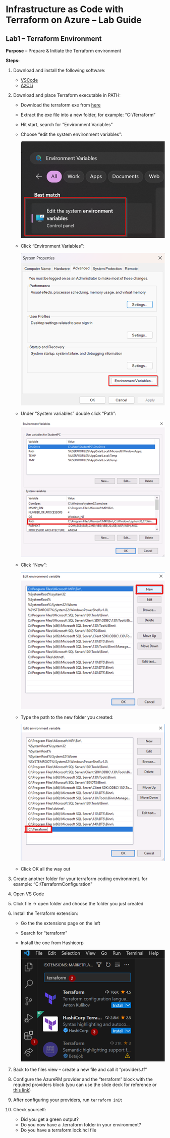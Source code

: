 # Infrastructure as Code with Terraform on Azure – Lab Guide

## Lab1 – Terraform Environment

**Purpose** – Prepare & Initiate the Terraform environment

**Steps:**

1. Download and install the following software:
   - [VSCode](https://code.visualstudio.com/download)
   - [AzCLi](https://docs.microsoft.com/en-us/cli/azure/install-azure-cli)

2. Download and place Terraform executable in PATH:
   - Download the terraform exe from [here](https://www.terraform.io/downloads.html)
   - Extract the exe file into a new folder, for example: “C:\Terraform”
   - Hit start, search for “Environment Variables”
   - Choose “edit the system environment variables”:
   
     ![Environment Variables](images/1-env.png)
     
   - Click “Environment Variables”:
   
     ![Environment Variables](images/2-env.png)
     
   - Under “System variables” double click “Path”:
   
     ![System Variables Path](images/3-env.png)
     
   - Click “New”:
   
     ![New](images/4-env.png)
     
   - Type the path to the new folder you created:
   
     ![Path](images/5-env.png)
     
   - Click OK all the way out
   
3. Create another folder for your terraform coding environment. for example: “C:\TerraformConfiguration"

4. Open VS Code

5. Click file → open folder and choose the folder you just created

6. Install the Terraform extension:
   - Go the the extensions page on the left
   - Search for “terraform”
   - Install the one from Hashicorp
   
     ![Terraform Extension](images/6-vscode.png)
     
7. Back to the files view – create a new file and call it “providers.tf”

8. Configure the AzureRM provider and the “terraform” block with the required providers block (you can use the slide deck for reference or [this link](<link>))

9. After configuring your providers, run `terraform init`

10. Check yourself:
    - Did you get a green output?
    - Do you now have a .terraform folder in your environment?
    - Do you have a terraform.lock.hcl file
